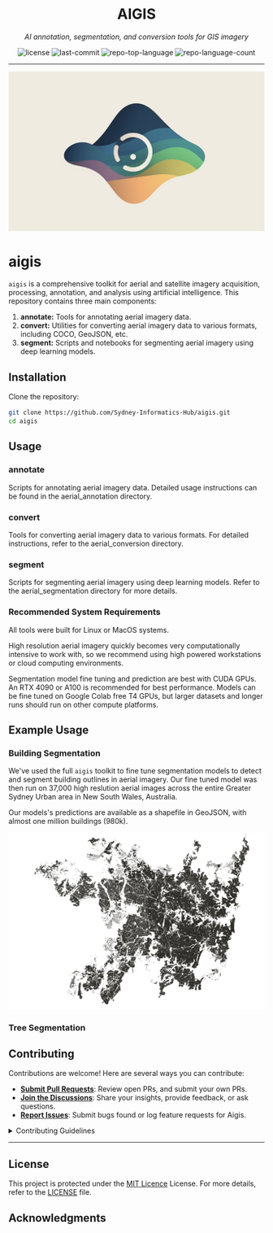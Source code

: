 <p align="center">
    <h1 align="center">AIGIS</h1>
</p>
<p align="center">
    <em>AI annotation, segmentation, and conversion tools for GIS imagery</em>
</p>
<p align="center">
	<img src="https://img.shields.io/github/license/Sydney-Informatics-Hub/aigis?style=flat&color=0080ff" alt="license">
	<img src="https://img.shields.io/github/last-commit/Sydney-Informatics-Hub/aigis?style=flat&color=0080ff" alt="last-commit">
	<img src="https://img.shields.io/github/languages/top/Sydney-Informatics-Hub/aigis?style=flat&color=0080ff" alt="repo-top-language">
	<img src="https://img.shields.io/github/languages/count/Sydney-Informatics-Hub/aigis?style=flat&color=0080ff" alt="repo-language-count">
<p>
<p align="center">
	</p>
<hr>

![aigis](docs/content/aigis.png)

# aigis

`aigis` is a comprehensive toolkit for aerial and satellite imagery acquisition, processing, annotation, and analysis using artificial intelligence. This repository contains three main components:

1. **annotate:** Tools for annotating aerial imagery data.
2. **convert:** Utilities for converting aerial imagery data to various formats, including COCO, GeoJSON, etc.
3. **segment:** Scripts and notebooks for segmenting aerial imagery using deep learning models.

## Installation

Clone the repository:

```bash
git clone https://github.com/Sydney-Informatics-Hub/aigis.git
cd aigis
```

## Usage

### annotate
Scripts for annotating aerial imagery data. Detailed usage instructions can be found in the aerial_annotation directory.

### convert
Tools for converting aerial imagery data to various formats. For detailed instructions, refer to the aerial_conversion directory.

### segment
Scripts for segmenting aerial imagery using deep learning models. Refer to the aerial_segmentation directory for more details.

### Recommended System Requirements

All tools were built for Linux or MacOS systems.

High resolution aerial imagery quickly becomes very computationally intensive to work with, so we recommend using high powered workstations or cloud computing environments.

Segmentation model fine tuning and prediction are best with CUDA GPUs. An RTX 4090 or A100 is recommended for best performance. 
Models can be fine tuned on Google Colab free T4 GPUs, but larger datasets and longer runs should run on other compute platforms.

## Example Usage

### Building Segmentation

We've used the full `aigis` toolkit to fine tune segmentation models to detect and segment building outlines in aerial imagery. Our fine tuned model was then run on 37,000 high reslution aerial images across the entire Greater Sydney Urban area in New South Wales, Australia. 

Our models's predictions are available as a shapefile in GeoJSON, with almost one million buildings (980k).

![Greater Sydney Buildings](docs/content/gsu_buildings.png)

### Tree Segmentation

##  Contributing

Contributions are welcome! Here are several ways you can contribute:

- **[Submit Pull Requests](https://github/Sydney-Informatics-Hub/aigis/blob/main/CONTRIBUTING.md)**: Review open PRs, and submit your own PRs.
- **[Join the Discussions](https://github/Sydney-Informatics-Hub/aigis/discussions)**: Share your insights, provide feedback, or ask questions.
- **[Report Issues](https://github/Sydney-Informatics-Hub/aigis/issues)**: Submit bugs found or log feature requests for Aigis.

<details closed>
    <summary>Contributing Guidelines</summary>

1. **Fork the Repository**: Start by forking the project repository to your GitHub account.
2. **Clone Locally**: Clone the forked repository to your local machine using a Git client.
   ```sh
   git clone https://github.com/Sydney-Informatics-Hub/aigis
   ```
3. **Create a New Branch**: Always work on a new branch, giving it a descriptive name.
   ```sh
   git checkout -b new-feature-x
   ```
4. **Make Your Changes**: Develop and test your changes locally.
5. **Commit Your Changes**: Commit with a clear message describing your updates.
   ```sh
   git commit -m 'Implemented new feature x.'
   ```
6. **Push to GitHub**: Push the changes to your forked repository.
   ```sh
   git push origin new-feature-x
   ```
7. **Submit a Pull Request**: Create a PR against the original project repository. Clearly describe the changes and their motivations.

Once your PR is reviewed and approved, it will be merged into the main branch.

</details>

---

##  License

This project is protected under the [MIT Licence](https://choosealicense.com/licenses) License. For more details, refer to the [LICENSE](https://choosealicense.com/licenses/) file.


##  Acknowledgments
